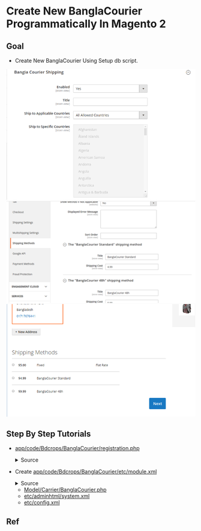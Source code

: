 #  Create New BanglaCourier Programmatically In Magento 2


## Goal
- Create New BanglaCourier Using Setup db script.


![](docs/BanglaCourierAdmin1.png)
![](docs/BanglaCourierAdmin2.png)
![](docs/BanglaShippingChkout.png)


## Step By Step Tutorials

- [app/code/Bdcrops/BanglaCourier/registration.php](registration.php)

    <details><summary>Source</summary>

      ```
      <?php
          \Magento\Framework\Component\ComponentRegistrar::register(
              \Magento\Framework\Component\ComponentRegistrar::MODULE,
              'Bdcrops_BanglaCourier',
              __DIR__
          );
      ```
    </details>


- Create [app/code/Bdcrops/BanglaCourier/etc/module.xml](etc/module.xml)

  <details><summary>Source</summary>

      ```
      <?xml version="1.0"?>
      <config xmlns:xsi="http://www.w3.org/2001/XMLSchema-instance" xsi:noNamespaceSchemaLocation="urn:magento:framework:Module/etc/module.xsd">
      <module name="Bdcrops_BanglaCourier" setup_version="1.0.0"/>
      </config>

      ```
  </details>

  - [Model/Carrier/BanglaCourier.php](Model/Carrier/BanglaCourier.php)
  - [etc/adminhtml/system.xml](etc/adminhtml/system.xml)
  - [etc/config.xml](etc/config.xml)


## Ref
